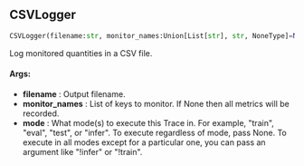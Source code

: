 ## CSVLogger
```python
CSVLogger(filename:str, monitor_names:Union[List[str], str, NoneType]=None, mode:Union[str, Set[str]]=('eval', 'test')) -> None
```
Log monitored quantities in a CSV file.

#### Args:

* **filename** :  Output filename.
* **monitor_names** :  List of keys to monitor. If None then all metrics will be recorded.
* **mode** :  What mode(s) to execute this Trace in. For example, "train", "eval", "test", or "infer". To execute            regardless of mode, pass None. To execute in all modes except for a particular one, you can pass an argument            like "!infer" or "!train".    